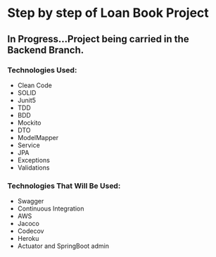 <h1>Step by step of Loan Book Project</h2>
<h2>In Progress...Project being carried in the Backend Branch.</h2>
<h3>Technologies Used: </h3>
<ul>
<li>Clean Code</li>
<li>SOLID</li>
<li>Junit5</li>
<li>TDD</li>
<li>BDD</li>
<li>Mockito</li>
<li>DTO</li>
<li>ModelMapper</li>
<li>Service</li>
<li>JPA</li>
<li>Exceptions</li>
<li>Validations</li>
</ul>
<h3>Technologies That Will Be Used: </h3>
<ul>
<li>Swagger</li>
<li>Continuous Integration</li>
<li>AWS</li>
<li>Jacoco</li>
<li>Codecov</li>
<li>Heroku</li>
<li>Actuator and SpringBoot admin</li>
</ul>
